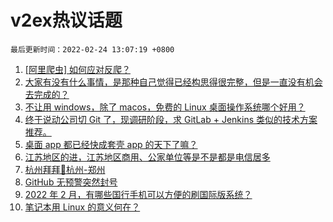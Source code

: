 # v2ex热议话题

`最后更新时间：2022-02-24 13:07:19 +0800`

1. [[阿里爬虫] 如何应对反爬？](https://www.v2ex.com/t/835907)
1. [大家有没有什么事情，是那种自己觉得已经构思得很完整，但是一直没有机会去完成的？](https://www.v2ex.com/t/835980)
1. [不让用 windows，除了 macos，免费的 Linux 桌面操作系统哪个好用？](https://www.v2ex.com/t/835960)
1. [终于说动公司切 Git 了，现调研阶段，求 GitLab + Jenkins 类似的技术方案推荐。](https://www.v2ex.com/t/835915)
1. [桌面 app 都已经快成套壳 app 的天下了嘛？](https://www.v2ex.com/t/835902)
1. [江苏地区的进，江苏地区商用、公家单位等是不是都是电信居多](https://www.v2ex.com/t/835909)
1. [杭州拜拜👋杭州-郑州](https://www.v2ex.com/t/835942)
1. [GitHub 无预警突然封号](https://www.v2ex.com/t/836086)
1. [2022 年 2 月，有哪些国行手机可以方便的刷国际版系统？](https://www.v2ex.com/t/835913)
1. [笔记本用 Linux 的意义何在？](https://www.v2ex.com/t/836078)

